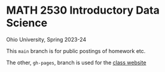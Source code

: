# MATH 2530 Introductory Data Science

Ohio University, Spring 2023-24

This `main` branch is for public postings of homework etc.

The other, `gh-pages`, branch is used for the [class website](https://data-ohio.github.io/MATH2530_Spring23-24/)
